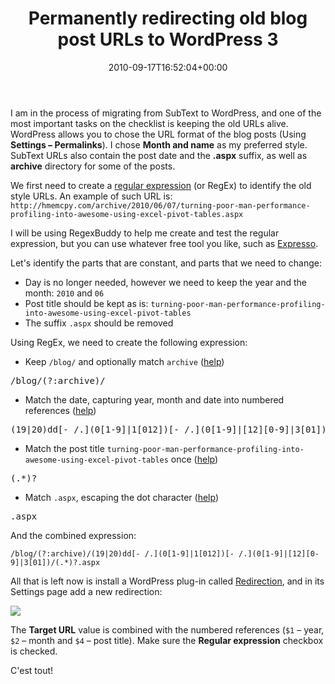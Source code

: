 ﻿---
title: Permanently redirecting old blog post URLs to WordPress 3
date: 2010-09-17T16:52:04+00:00
---
I am in the process of migrating from SubText to WordPress, and one of the most important tasks on the checklist is keeping the old URLs alive. WordPress allows you to chose the URL format of the blog posts (Using **Settings &ndash; Permalinks**). I chose **Month and name** as my preferred style. SubText URLs also contain the post date and the **.aspx** suffix, as well as **archive** directory for some of the posts.

<!-- more -->

We first need to create a [regular expression](http://www.regular-expressions.info/) (or RegEx) to identify the old style URLs. An example of such URL is: `http://hmemcpy.com/archive/2010/06/07/turning-poor-man-performance-profiling-into-awesome-using-excel-pivot-tables.aspx`

I will be using RegexBuddy to help me create and test the regular expression, but you can use whatever free tool you like, such as [Expresso](http://www.ultrapico.com/Expresso.htm).

Let's identify the parts that are constant, and parts that we need to change:

  * Day is no longer needed, however we need to keep the year and the month: `2010` and `06`
  * Post title should be kept as is: `turning-poor-man-performance-profiling-into-awesome-using-excel-pivot-tables`
  * The suffix `.aspx` should be removed

Using RegEx, we need to create the following expression:

  * Keep `/blog/` and optionally match `archive` ([help](http://www.regular-expressions.info/optional.html))
<pre>/blog/(?:archive)/</pre>

  * Match the date, capturing year, month and date into numbered references ([help](http://www.regular-expressions.info/regexbuddy/dateyyyymmdd.html))
<pre>(19|20)dd[- /.](0[1-9]|1[012])[- /.](0[1-9]|[12][0-9]|3[01])</pre>

  * Match the post title `turning-poor-man-performance-profiling-into-awesome-using-excel-pivot-tables` once ([help](http://www.regular-expressions.info/repeat.html))
<pre>(.*)?</pre>

  * Match `.aspx`, escaping the dot character ([help](http://www.regular-expressions.info/characters.html#special))
<pre>.aspx</pre>

And the combined expression:

```
/blog/(?:archive)/(19|20)dd[- /.](0[1-9]|1[012])[- /.](0[1-9]|[12][0-9]|3[01])/(.*)?.aspx
```

All that is left now is install a WordPress plug-in called [Redirection](http://wordpress.org/extend/plugins/redirection/), and in its Settings page add a new redirection:

![](http://i0.wp.com/hmemcpy.com/wp-content/uploads/2010/09/SNAGHTML8075d84.png)

The **Target URL** value is combined with the numbered references (`$1` &ndash; year, `$2` &ndash; month and `$4` &ndash; post title). Make sure the **Regular expression** checkbox is checked.

C'est tout!
